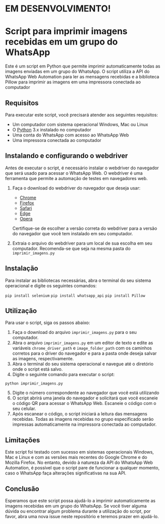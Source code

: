 # EM DESENVOLVIMENTO!

# Script para imprimir imagens recebidas em um grupo do WhatsApp

Este é um script em Python que permite imprimir automaticamente todas as imagens enviadas em um grupo do WhatsApp. O script utiliza a API do WhatsApp Web Automation para ler as mensagens recebidas e a biblioteca Pillow para imprimir as imagens em uma impressora conectada ao computador

## Requisitos

Para executar este script, você precisará atender aos seguintes requisitos:

- Um computador com sistema operacional Windows, Mac ou Linux
- O [Python](https://www.python.org/downloads/) 3.x instalado no computador
- Uma conta do WhatsApp com acesso ao WhatsApp Web
- Uma impressora conectada ao computador

## Instalando e configurando o webdriver

Antes de executar o script, é necessário instalar o webdriver do navegador que será usado para acessar o WhatsApp Web. O webdriver é uma ferramenta que permite a automação de testes em navegadores web.

1. Faça o download do webdriver do navegador que deseja usar:
   * [Chrome](https://sites.google.com/a/chromium.org/chromedriver/downloads)
   * [Firefox](https://github.com/mozilla/geckodriver/releases)
   * [Safari](https://webkit.org/blog/6900/webdriver-support-in-safari-10/)
   * [Edge](https://developer.microsoft.com/en-us/microsoft-edge/tools/webdriver/)
   * [Opera](https://github.com/operasoftware/operachromiumdriver/releases)

   Certifique-se de escolher a versão correta do webdriver para a versão do navegador que você tem instalado em seu computador.

2. Extraia o arquivo do webdriver para um local de sua escolha em seu computador. Recomenda-se que seja na mesma pasta do `imprimir_imagens.py`

## Instalação

Para instalar as bibliotecas necessárias, abra o terminal do seu sistema operacional e digite os seguintes comandos:

```pip install selenium```
```pip install whatsapp_api```
```pip install Pillow```

## Utilização

Para usar o script, siga os passos abaixo:

1. Faça o download do arquivo `imprimir_imagens.py` para o seu computador.
2. Abra o arquivo `imprimir_imagens.py` em um editor de texto e edite as variáveis `chrome_driver_path` e `image_folder_path` com os caminhos corretos para o driver do navegador e para a pasta onde deseja salvar as imagens, respectivamente.
3. Abra o terminal do seu sistema operacional e navegue até o diretório onde o script está salvo.
4. Digite o seguinte comando para executar o script:

```python imprimir_imagens.py```

5. Digite o número correspondente ao navegador que você está utilizando
6. O script abrirá uma janela do navegador e solicitará que você escaneie o código QR para acessar o WhatsApp Web. Escaneie o código com o seu celular.
7. Após escanear o código, o script iniciará a leitura das mensagens recebidas. Todas as imagens recebidas no grupo especificado serão impressas automaticamente na impressora conectada ao computador.

## Limitações

Este script foi testado com sucesso em sistemas operacionais Windows, Mac e Linux e com as versões mais recentes do Google Chrome e do Mozilla Firefox. No entanto, devido à natureza da API do WhatsApp Web Automation, é possível que o script pare de funcionar a qualquer momento, caso o WhatsApp faça alterações significativas na sua API.

## Conclusão

Esperamos que este script possa ajudá-lo a imprimir automaticamente as imagens recebidas em um grupo do WhatsApp. Se você tiver alguma dúvida ou encontrar algum problema durante a utilização do script, por favor, abra uma nova issue neste repositório e teremos prazer em ajudá-lo.